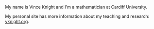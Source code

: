 My name is Vince Knight and I'm a mathematician at Cardiff University.

My personal site has more information about my teaching and research: 
[vknight.org](http://vknight.org/).
